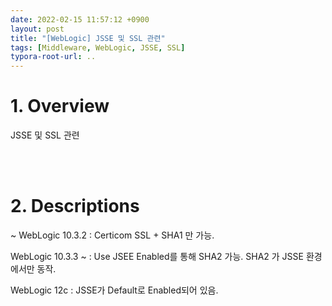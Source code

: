 ```yaml
---
date: 2022-02-15 11:57:12 +0900
layout: post
title: "[WebLogic] JSSE 및 SSL 관련"
tags: [Middleware, WebLogic, JSSE, SSL]
typora-root-url: ..
---
```



# 1. Overview

JSSE 및 SSL 관련


<br><br>


# 2. Descriptions

~ WebLogic 10.3.2 : Certicom SSL + SHA1 만 가능.

WebLogic 10.3.3 ~ : Use JSEE Enabled를 통해 SHA2 가능.  SHA2 가 JSSE 환경에서만 동작.

WebLogic 12c : JSSE가 Default로 Enabled되어 있음.
